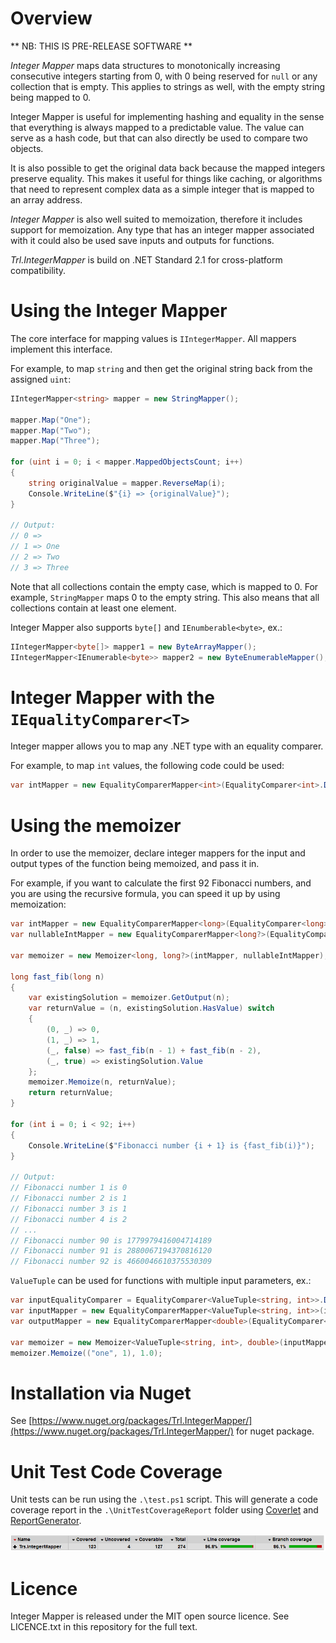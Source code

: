 # Overview

** NB: THIS IS PRE-RELEASE SOFTWARE **

_Integer Mapper_ maps data structures to monotonically increasing consecutive integers starting from 0, with 0 being reserved for `null` or any collection that is empty. This applies to strings as well, with the empty string being mapped to 0.

Integer Mapper is useful for implementing hashing and equality in the sense that everything is always mapped to a predictable value. The value can serve as a hash code, but that can also directly be used to compare two objects.

It is also possible to get the original data back because the mapped integers preserve equality. This makes it useful for things like caching, or algorithms that need to represent complex data as a simple integer that is mapped to an array address.

_Integer Mapper_ is also well suited to memoization, therefore it includes support for memoization. Any type that has an integer mapper associated with it could also be used save inputs and outputs for functions.

 _Trl.IntegerMapper_ is build on .NET Standard 2.1 for cross-platform compatibility.

# Using the Integer Mapper

The core interface for mapping values is `IIntegerMapper`. All mappers implement this interface.

For example, to map `string` and then get the original string back from the assigned `uint`:

```C#
IIntegerMapper<string> mapper = new StringMapper();

mapper.Map("One");
mapper.Map("Two");
mapper.Map("Three");

for (uint i = 0; i < mapper.MappedObjectsCount; i++)
{
    string originalValue = mapper.ReverseMap(i);
    Console.WriteLine($"{i} => {originalValue}");
}

// Output:
// 0 =>
// 1 => One
// 2 => Two
// 3 => Three
```

Note that all collections contain the empty case, which is mapped to 0. For example, `StringMapper` maps 0 to the empty string. This also means that all collections contain at least one element.

Integer Mapper also supports `byte[]` and `IEnumberable<byte>`, ex.:

```C#
IIntegerMapper<byte[]> mapper1 = new ByteArrayMapper();
IIntegerMapper<IEnumerable<byte>> mapper2 = new ByteEnumerableMapper();
```

# Integer Mapper with the `IEqualityComparer<T>`

Integer mapper allows you to map any .NET type with an equality comparer. 

For example, to map `int` values, the following code could be used:

```C#
var intMapper = new EqualityComparerMapper<int>(EqualityComparer<int>.Default);
```

# Using the memoizer

In order to use the memoizer, declare integer mappers for the input and output types of the function being memoized, and pass it in.

For example, if you want to calculate the first 92 Fibonacci numbers, and you are using the recursive formula, you can speed it up by using memoization:

```C#
var intMapper = new EqualityComparerMapper<long>(EqualityComparer<long>.Default);
var nullableIntMapper = new EqualityComparerMapper<long?>(EqualityComparer<long?>.Default);

var memoizer = new Memoizer<long, long?>(intMapper, nullableIntMapper);

long fast_fib(long n)
{
    var existingSolution = memoizer.GetOutput(n);
    var returnValue = (n, existingSolution.HasValue) switch
    {
        (0, _) => 0,
        (1, _) => 1,
        (_, false) => fast_fib(n - 1) + fast_fib(n - 2),
        (_, true) => existingSolution.Value
    };
    memoizer.Memoize(n, returnValue);
    return returnValue;
}

for (int i = 0; i < 92; i++)
{
    Console.WriteLine($"Fibonacci number {i + 1} is {fast_fib(i)}");
}

// Output:
// Fibonacci number 1 is 0
// Fibonacci number 2 is 1
// Fibonacci number 3 is 1
// Fibonacci number 4 is 2
// ...
// Fibonacci number 90 is 1779979416004714189
// Fibonacci number 91 is 2880067194370816120
// Fibonacci number 92 is 4660046610375530309
```

`ValueTuple` can be used for functions with multiple input parameters, ex.:

```C#
var inputEqualityComparer = EqualityComparer<ValueTuple<string, int>>.Default;
var inputMapper = new EqualityComparerMapper<ValueTuple<string, int>>(inputEqualityComparer);
var outputMapper = new EqualityComparerMapper<double>(EqualityComparer<double>.Default);

var memoizer = new Memoizer<ValueTuple<string, int>, double>(inputMapper, outputMapper);
memoizer.Memoize(("one", 1), 1.0);
```

# Installation via Nuget

See [https://www.nuget.org/packages/Trl.IntegerMapper/](https://www.nuget.org/packages/Trl.IntegerMapper/) for nuget package.

# Unit Test Code Coverage

Unit tests can be run using the `.\test.ps1` script. This will generate a code coverage report in the `.\UnitTestCoverageReport` folder using [Coverlet](https://github.com/tonerdo/coverlethttps://github.com/tonerdo/coverlet) and [ReportGenerator](https://github.com/danielpalme/ReportGenerator).

![Code Coverage](code_coverage.PNG)

# Licence

Integer Mapper is released under the MIT open source licence. See LICENCE.txt in this repository for the full text.
